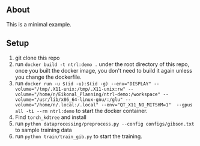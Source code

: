 ## About
This is a minimal example. 

## Setup
1. git clone this repo
2. run `docker build -t ntrl:demo .` under the root directory of this repo, once you built the docker image, you don't need to build it again unless you change the dockerfile.
3. run `docker run -u $(id -u):$(id -g) --env="DISPLAY" --volume="/tmp/.X11-unix:/tmp/.X11-unix:rw" --volume="/home/n/Eikonal_Planning/ntrl-demo:/workspace" --volume="/usr/lib/x86_64-linux-gnu/:/glu" --volume="/home/n/.local:/.local" --env="QT_X11_NO_MITSHM=1"  --gpus all -ti --rm ntrl:demo` to start the docker container.
4. Find `torch_kdtree` and install
5. run `python dataprocessing/preprocess.py --config configs/gibson.txt ` to sample training data
6. run `python train/train_gib.py` to start the training. 
